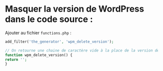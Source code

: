 # Masquer la version de WordPress dans le code source :

Ajouter au fichier `functions.php` :

```php
add_filter('the_generator', 'wpm_delete_version');

// On retourne une chaine de caractère vide à la place de la version de WordPress
function wpm_delete_version() {
return '';
}
```

